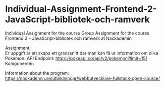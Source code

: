 # Individual-Assignment-Frontend-2-JavaScript-bibliotek-och-ramverk
Individual Assignment for the course Group Assignment for the course Frontend 2 – JavaScript-bibliotek och ramverk at Nackademin 

Assignment:  
Er uppgift är att skapa ett gränssnitt där man kan få ut information om olika Pokemon. 
API Endpoint: https://pokeapi.co/api/v2/pokemon?limit=151 
Komponenter:  
<App> 
<PokemonApplication> 
<Pokemon> 

Information about the program:  
https://nackademin.se/utbildningar/webbutvecklare-fullstack-open-source/
